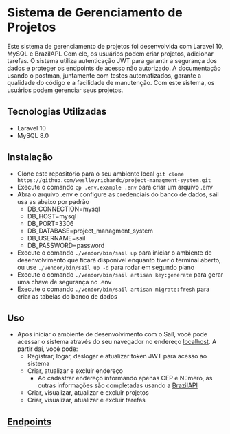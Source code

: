 # Sistema de Gerenciamento de Projetos

Este sistema de gerenciamento de projetos foi desenvolvida com Laravel 10, MySQL e BrazilAPI. Com ele, os usuários podem criar projetos, adicionar tarefas. O sistema utiliza autenticação JWT para garantir a segurança dos dados e proteger os endpoints de acesso não autorizado. A documentação usando o postman, juntamente com testes automatizados, garante a qualidade do código e a facilidade de manutenção. Com este sistema, os usuários podem gerenciar seus projetos.

## Tecnologias Utilizadas

- Laravel 10
- MySQL 8.0

## Instalação

- Clone este repositório para o seu ambiente local `git clone https://github.com/weslleyrichardc/project-managment-system.git`
- Execute o comando `cp .env.example .env` para criar um arquivo .env
- Abra o arquivo .env e configure as credenciais do banco de dados, sail usa as abaixo por padrão
    - DB_CONNECTION=mysql
    - DB_HOST=mysql
    - DB_PORT=3306
    - DB_DATABASE=project_managment_system
    - DB_USERNAME=sail
    - DB_PASSWORD=password
- Execute o comando `./vendor/bin/sail up` para iniciar o ambiente de desenvolvimento que ficará disponivel enquanto tiver o terminal aberto, ou use `./vendor/bin/sail up -d` para rodar em segundo plano
- Execute o comando `./vendor/bin/sail artisan key:generate` para gerar uma chave de segurança no .env
- Execute o comando `./vendor/bin/sail artisan migrate:fresh` para criar as tabelas do banco de dados

## Uso

- Após iniciar o ambiente de desenvolvimento com o Sail, você pode acessar o sistema através do seu navegador no endereço [localhost](http://localhost). A partir daí, você pode:
    - Registrar, logar, deslogar e atualizar token JWT para acesso ao sistema
    - Criar, atualizar e excluir endereço
        - Ao cadastrar endereço informando apenas CEP e Número, as outras informações são completadas usando a [BrazilAPI](https://brasilapi.com.br/)
    - Criar, visualizar, atualizar e excluir projetos
    - Criar, visualizar, atualizar e excluir tarefas

## [Endpoints](https://elements.getpostman.com/redirect?entityId=248672-8b01a9b4-b9af-4263-966e-1441d92cad77&entityType=collection)
